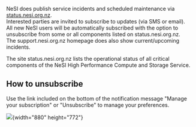NeSI does publish service incidents and scheduled maintenance via
[status.nesi.org.nz](https://status.nesi.org.nz). \
Interested parties are invited to subscribe to updates (via SMS or
email).\
All new NeSI users will be automatically subscribed with the option to
unsubscribe from some or all components listed on status.nesi.org.nz.\
The support.nesi.org.nz homepage does also show current/upcoming
incidents.

The site status.nesi.org.nz lists the operational status of all critical
components of the NeSI High Performance Compute and Storage Service.

How to unsubscribe
------------------

Use the link included on the bottom of the notification message \"Manage
your subscription\" or \"Unsubscribe\" to manage your preferences.

![](https://support.nesi.org.nz/hc/article_attachments/360001620295/mceclip0.png){width="880"
height="772"}
